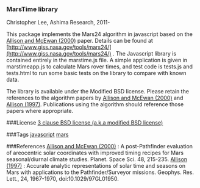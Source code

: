 ### MarsTime library

Christopher Lee, Ashima Research, 2011-

This package implements the Mars24 algorithm in javascript based on the [Allison and McEwan (2000)] paper. Details can be found at [http://www.giss.nasa.gov/tools/mars24/](http://www.giss.nasa.gov/tools/mars24/) . The Javascript library is contained entirely in the marstime.js file. A simple application is given in marstimeapp.js to calculate Mars rover times, and test code is tests.js and tests.html to run some basic tests on the library to compare with known data.
	
The library is available under the Modified BSD license. Please retain the references to the algorithm papers by [Allison and McEwan (2000)] and [Allison (1997)]. Publications using the algorithm should reference those papers where appropriate.


###License
[3 clause BSD license (a.k.a modified BSD license)](http://ashimagroup.net/os/license/bsd-3clause)


###Tags
[javascript](http://ashimagroup.net/os/tag/javascript)
[mars](http://ashimagroup.net/os/tag/mars)

###References
[Allison and McEwan (2000)] :  A post-Pathfinder evaluation of areocentric solar coordinates with improved timing recipes for Mars seasonal/diurnal climate studies. Planet. Space Sci. 48, 215-235.
[Allison (1997)] :  Accurate analytic representations of solar time and seasons on Mars with applications to the Pathfinder/Surveyor missions. Geophys. Res. Lett., 24, 1967-1970, doi:10.1029/97GL01950.



[Allison and McEwan (2000)]: http://dx.doi.org/10.1016/S0032-0633(99)00092-6
[Allison (1997)]: http://dx.doi.org/10.1029/97GL01950